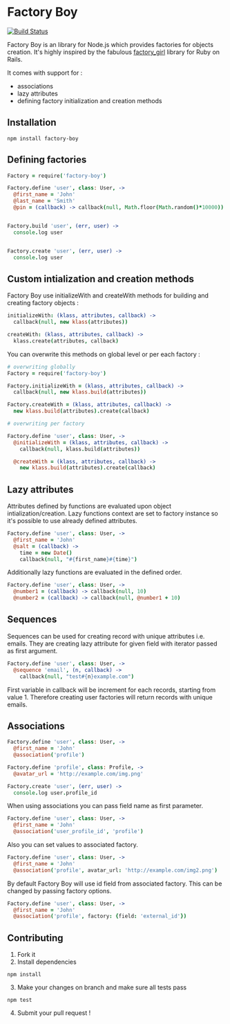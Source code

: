 Factory Boy
===========

[![Build Status](https://travis-ci.org/kbackowski/factory-boy.png?branch=master)](https://travis-ci.org/kbackowski/factory-boy)

Factory Boy is an library for Node.js which provides factories for objects creation.
It's highly inspired by the fabulous [factory\_girl](http://github.com/thoughtbot/factory_girl) library for Ruby on Rails.

It comes with support for :

* associations
* lazy attributes
* defining factory initialization and creation methods

## Installation

```
npm install factory-boy
```

## Defining factories

``` coffeescript
Factory = require('factory-boy')

Factory.define 'user', class: User, ->
  @first_name = 'John'
  @last_name = 'Smith'
  @pin = (callback) -> callback(null, Math.floor(Math.random()*10000))


Factory.build 'user', (err, user) ->
  console.log user


Factory.create 'user', (err, user) ->
  console.log user
```

## Custom intialization and creation methods

Factory Boy use initializeWith and createWith methods for building and creating factory objects :

``` coffeescript
initializeWith: (klass, attributes, callback) ->
  callback(null, new klass(attributes))

createWith: (klass, attributes, callback) ->
  klass.create(attributes, callback)
```

You can overwrite this methods on global level or per each factory :

``` coffeescript
# overwriting globally
Factory = require('factory-boy')

Factory.initializeWith = (klass, attributes, callback) ->
  callback(null, new klass.build(attributes))

Factory.createWith = (klass, attributes, callback) ->
  new klass.build(attributes).create(callback)

# overwriting per factory

Factory.define 'user', class: User, ->
  @initializeWith = (klass, attributes, callback) ->
    callback(null, klass.build(attributes))

  @createWith = (klass, attributes, callback) ->
    new klass.build(attributes).create(callback)
```

## Lazy attributes

Attributes defined by functions are evaluated upon object intialization/creation.
Lazy functions context are set to factory instance so it's possible to use already defined attributes.

``` coffeescript
Factory.define 'user', class: User, ->
  @first_name = 'John'
  @salt = (callback) ->
    time = new Date()
    callback(null, "#{first_name}#{time}")
```

Additionally lazy functions are evaluated in the defined order.

``` coffeescript
Factory.define 'user', class: User, ->
  @number1 = (callback) -> callback(null, 10)
  @number2 = (callback) -> callback(null, @number1 + 10)
```

## Sequences

Sequences can be used for creating record with unique attributes i.e. emails. They are creating lazy attribute for given field with iterator passed as first argument.

``` coffeescript
Factory.define 'user', class: User, ->
  @sequence 'email', (n, callback) ->
    callback(null, "test#{n}example.com")
```

First variable in callback will be increment for each records, starting from value 1. Therefore creating user factories will return records with unique emails.

## Associations

``` coffeescript
Factory.define 'user', class: User, ->
  @first_name = 'John'
  @association('profile')

Factory.define 'profile', class: Profile, ->
  @avatar_url = 'http://example.com/img.png'

Factory.create 'user', (err, user) ->
  console.log user.profile_id
```

When using associations you can pass field name as first parameter.

``` coffeescript
Factory.define 'user', class: User, ->
  @first_name = 'John'
  @association('user_profile_id', 'profile')

```

Also you can set values to associated factory.

``` coffeescript
Factory.define 'user', class: User, ->
  @first_name = 'John'
  @association('profile', avatar_url: 'http://example.com/img2.png')
```

By default Factory Boy will use id field from associated factory. This can be changed by passing factory options.

``` coffeescript
Factory.define 'user', class: User, ->
  @first_name = 'John'
  @association('profile', factory: {field: 'external_id'})
```

## Contributing

1. Fork it
2. Install dependencies

```
npm install
```

3. Make your changes on branch and make sure all tests pass

```
npm test
```

4. Submit your pull request !
